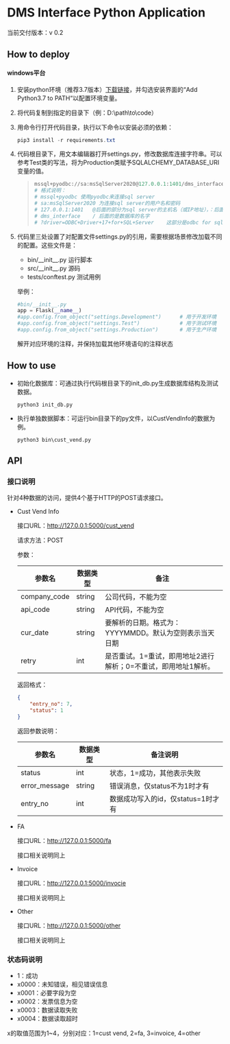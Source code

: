 # DMS Interface Python Application

当前交付版本：v 0.2



## How to deploy

#### windows平台

1. 安装python环境（推荐3.7版本）[下载链接](https://www.python.org/ftp/python/3.8.6/python-3.8.6rc1-amd64.exe)，并勾选安装界面的“Add Python3.7 to PATH“以配置环境变量。

2. 将代码复制到指定的目录下（例：D:\path\to\code）

3. 用命令行打开代码目录，执行以下命令以安装必须的依赖：

   ```powershell
   pip3 install -r requirements.txt
   ```

4. 代码根目录下，用文本编辑器打开settings.py，修改数据库连接字符串。可以参考Test类的写法，将为Production类赋予SQLALCHEMY_DATABASE_URI变量的值。

   > ```python
   > mssql+pyodbc://sa:msSqlServer2020@127.0.0.1:1401/dms_interface?driver=ODBC+Driver+17+for+SQL+Server
   > # 格式说明：
   > # mssql+pyodbc	使用pyodbc来连接sql server
   > # sa:msSqlServer2020 为连接sql server的用户名和密码
   > # 127.0.0.1:1401	@后面的部分为sql server的主机名（或IP地址），：后面是端口号（默认1433）
   > # dms_interface	/ 后面的是数据库的名字
   > # ?driver=ODBC+Driver+17+for+SQL+Server	这部分是odbc for sqlserver驱动的版本，这里连接的是sql server 2017
   > ```

5. 代码里三处设置了对配置文件settings.py的引用，需要根据场景修改加载不同的配置。这些文件是：

   - bin/\_\_init\_\_.py	        运行脚本
   - src/\_\_init\_\_.py            源码
   - tests/conftest.py         测试用例

   举例：

   ```python
   #bin/__init__.py
   app = Flask(__name__)
   #app.config.from_object("settings.Development")      # 用于开发环境
   #app.config.from_object("settings.Test")             # 用于测试环境
   #app.config.from_object("settings.Production")       # 用于生产环境
   ```

   解开对应环境的注释，并保持加载其他环境语句的注释状态

## How to use

- 初始化数据库：可通过执行代码根目录下的init_db.py生成数据库结构及测试数据。

  ```shell
  python3 init_db.py
  ```

- 执行单独数据脚本：可运行bin目录下的py文件，以CustVendInfo的数据为例。

  ```shell
  python3 bin\cust_vend.py
  ```

## API

### 接口说明

针对4种数据的访问，提供4个基于HTTP的POST请求接口。

- Cust Vend Info

  接口URL：http://127.0.0.1:5000/cust_vend

  请求方法：POST

  参数：

  | 参数名       | 数据类型 | 备注                                                         |
  | ------------ | -------- | ------------------------------------------------------------ |
  | company_code | string   | 公司代码，不能为空                                           |
  | api_code     | string   | API代码，不能为空                                            |
  | cur_date     | string   | 要解析的日期。格式为：YYYYMMDD。默认为空则表示当天日期       |
  | retry        | int      | 是否重试。1=重试，即用地址2进行解析；0=不重试，即用地址1解析。 |

  返回格式：

  ```json
  {
      "entry_no": 7,
      "status": 1
  }
  ```

  返回参数说明：

  | 参数名        | 数据类型 | 备注说明                           |
  | ------------- | -------- | ---------------------------------- |
  | status        | int      | 状态，1=成功，其他表示失败         |
  | error_message | string   | 错误消息，仅status不为1时才有      |
  | entry_no      | int      | 数据成功写入的id，仅status=1时才有 |

  

- FA

  接口URL：http://127.0.0.1:5000/fa

  接口相关说明同上

- Invoice

  接口URL：http://127.0.0.1:5000/invocie

  接口相关说明同上

- Other

  接口URL：http://127.0.0.1:5000/other

  接口相关说明同上

### 状态码说明

- 1：成功
- x0000：未知错误，相见错误信息
- x0001：必要字段为空
- x0002：发票信息为空
- x0003：数据读取失败
- x0004：数据读取超时

x的取值范围为1~4，分别对应：1=cust vend, 2=fa, 3=invoice, 4=other